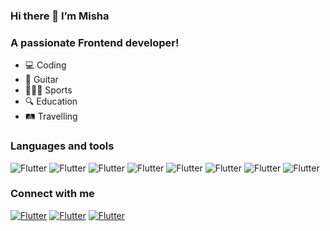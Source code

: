 ### Hi there 👋 I’m Misha


### A passionate Frontend developer!

- 💻 Coding 
- 🎸 Guitar
- 🏄🏼‍♂️ Sports
- 🔍 Education
- 🛤 Travelling

### Languages and tools
![Flutter](https://img.shields.io/badge/-javascript-090909?style=for-the-badge&logo=javascript)
![Flutter](https://img.shields.io/badge/-typescript-090909?style=for-the-badge&logo=typescript)
![Flutter](https://img.shields.io/badge/-react-090909?style=for-the-badge&logo=react)
![Flutter](https://img.shields.io/badge/-next.js-090909?style=for-the-badge&logo=next.js)
![Flutter](https://img.shields.io/badge/-redux-090909?style=for-the-badge&logo=redux)
![Flutter](https://img.shields.io/badge/-Graphql-090909?style=for-the-badge&logo=graphql)
![Flutter](https://img.shields.io/badge/-mui-090909?style=for-the-badge&logo=mui)
![Flutter](https://img.shields.io/badge/-sass-090909?style=for-the-badge&logo=sass)
### Connect with me

[![Flutter](https://img.shields.io/badge/-telegram-090909?style=for-the-badge&logo=Telegram)](https://t.me/MishanyaO)
[![Flutter](https://img.shields.io/badge/-gmail-090909?style=for-the-badge&logo=Gmail)](https://mikhail.olianenko@gmail.com)
[![Flutter](https://img.shields.io/badge/-whatsapp-090909?style=for-the-badge&logo=Whatsapp)](https://wa.me/79818554173)
